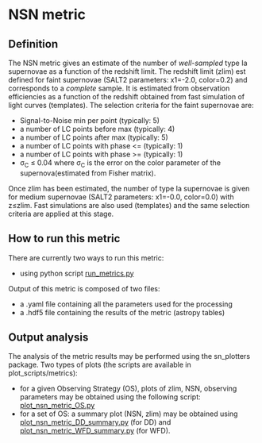 # NSN metric

## Definition

The NSN metric gives an estimate of the number of *well-sampled* type Ia supernovae as a function of the redshift limit. The redshift limit (zlim) est defined for faint supernovae (SALT2 parameters: x1=-2.0, color=0.2) and corresponds to a *complete* sample. It is estimated from observation efficiencies as a function of the redshift obtained from fast simulation of light curves (templates). The selection criteria for the faint supernovae are:
<ul>
 <li>Signal-to-Noise min per point (typically: 5)
 <li> a number of LC points before max (typically: 4)
 <li> a number of LC points after max (typically: 5)
 <li> a number of LC points with phase <= (typically: 1)
 <li> a number of LC points with phase >= (typically: 1)
 <li> &sigma;<sub>C</sub> &le; 0.04 where &sigma;<sub>C</sub> is the error on the color parameter of the supernova(estimated from Fisher matrix). 
 </ul>
Once zlim has been estimated, the number of type Ia supernovae is given for medium supernovae (SALT2 parameters: x1=-0.0, color=0.0) with z&le;zlim. Fast simulations are also used (templates) and the same selection criteria are applied at this stage.

## How to run this metric

There are currently two ways to run this metric:
* using python script [run_metrics.py](usage_run_metrics.md)

Output of this metric is composed of two files:

* a .yaml file containing all the parameters used for the processing
* a .hdf5 file containing the results of the metric (astropy tables)


## Output analysis

The analysis of the metric results may be performed using the sn_plotters package. Two types of plots (the scripts are available in plot_scripts/metrics):
* for a given Observing Strategy (OS), plots of zlim, NSN, observing parameters may be obtained using the following script: [plot_nsn_metric_OS.py](../Plots/usage_plot_nsn_metric_OS.md)
* for a set of OS: a summary plot (NSN, zlim) may be obtained using [plot_nsn_metric_DD_summary.py](../Plots/usage_plot_nsn_metric_DD_summary.md) (for DD) and [plot_nsn_metric_WFD_summary.py](../Plots/usage_plot_nsn_metric_WFD_summary.md) (for WFD).

